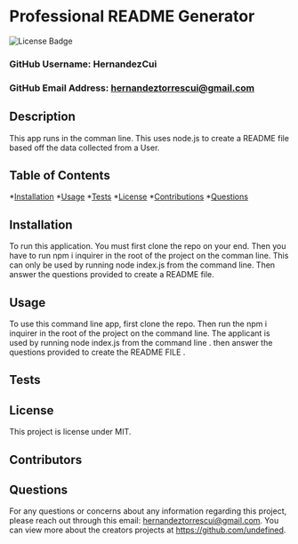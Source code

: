 # Professional README Generator
  ![License Badge](https://img.shields.io/badge/License-MIT-green.svg)

  ### GitHub Username: HernandezCui

  ### GitHub Email Address: hernandeztorrescui@gmail.com

  ## Description
  This app runs in the comman line. This uses node.js to create a README file based off the data collected from a User.

  ## Table of Contents 
  *[Installation](#installation)
  *[Usage](#usage)
  *[Tests](#tests)
  *[License](#license)
  *[Contributions](#contributors)
  *[Questions](#questions)


  ## Installation
  To run this application. You must first clone the repo on your end. Then you have to run npm i inquirer in the root of the project on the comman line. This can only be used by running node  index.js from the command line.  Then answer the questions provided  to create a README  file.

  ## Usage 
  To use this command line app, first clone the repo. Then run the npm i inquirer in the root of the project on the command line. The applicant is used by running node  index.js  from the command line . then answer the questions provided to create the README FILE . 

  ## Tests
  

  ## License
  This project is license under MIT.

  ## Contributors
  

  ## Questions 
  For any questions or concerns about any information regarding this project, please reach out through this email: hernandeztorrescui@gmail.com.
  You can view more about the creators projects at https://github.com/undefined. 
  
  